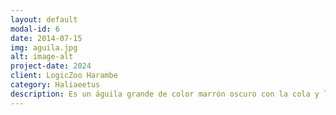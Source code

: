 ```yaml
---
layout: default
modal-id: 6
date: 2014-07-15
img: aguila.jpg
alt: image-alt
project-date: 2024
client: LogicZoo Harambe
category: Haliaeetus
description: Es un águila grande de color marrón oscuro con la cola y la cabeza blancas. Subsiste principalmente de los peces, sobre los que se abalanza y arrebata del agua con sus garras. Esta especie construye nidos más grandes que cualquier otra especie y sus nidos pueden llegar a medir 4 m de profundidad. El águila calva es el símbolo nacional de los Estados Unidos de América.
---
```


